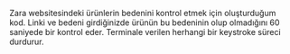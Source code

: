 Zara websitesindeki ürünlerin bedenini kontrol etmek için oluşturduğum kod. Linki ve bedeni girdiğinizde ürünün bu bedeninin olup olmadığını 60 saniyede bir kontrol eder. Terminale verilen herhangi bir keystroke süreci durdurur.
